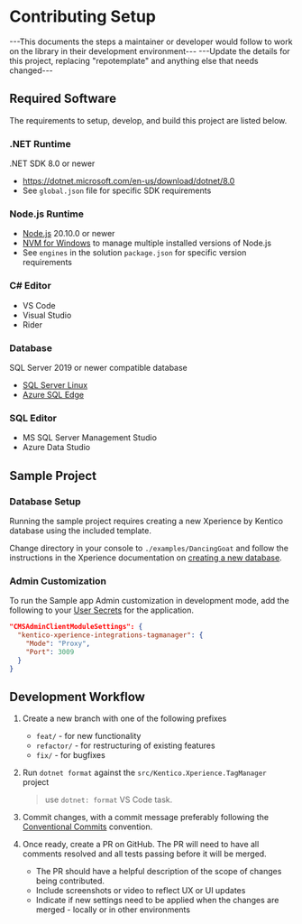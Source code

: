 # Contributing Setup

---This documents the steps a maintainer or developer would follow to work on the library in their development environment---
---Update the details for this project, replacing "repotemplate" and anything else that needs changed---

## Required Software

The requirements to setup, develop, and build this project are listed below.

### .NET Runtime

.NET SDK 8.0 or newer

- <https://dotnet.microsoft.com/en-us/download/dotnet/8.0>
- See `global.json` file for specific SDK requirements

### Node.js Runtime

- [Node.js](https://nodejs.org/en/download) 20.10.0 or newer
- [NVM for Windows](https://github.com/coreybutler/nvm-windows) to manage multiple installed versions of Node.js
- See `engines` in the solution `package.json` for specific version requirements

### C# Editor

- VS Code
- Visual Studio
- Rider

### Database

SQL Server 2019 or newer compatible database

- [SQL Server Linux](https://learn.microsoft.com/en-us/sql/linux/sql-server-linux-setup?view=sql-server-ver15)
- [Azure SQL Edge](https://learn.microsoft.com/en-us/azure/azure-sql-edge/disconnected-deployment)

### SQL Editor

- MS SQL Server Management Studio
- Azure Data Studio

## Sample Project

### Database Setup

Running the sample project requires creating a new Xperience by Kentico database using the included template.

Change directory in your console to `./examples/DancingGoat` and follow the instructions in the Xperience
documentation on [creating a new database](https://docs.xperience.io/xp26/developers-and-admins/installation#Installation-CreatetheprojectdatabaseCreateProjectDatabase).

### Admin Customization

To run the Sample app Admin customization in development mode, add the following to your [User Secrets](https://learn.microsoft.com/en-us/aspnet/core/security/app-secrets?view=aspnetcore-7.0&tabs=windows#secret-manager) for the application.

```json
"CMSAdminClientModuleSettings": {
  "kentico-xperience-integrations-tagmanager": {
    "Mode": "Proxy",
    "Port": 3009
  }
}
```

## Development Workflow

1. Create a new branch with one of the following prefixes

   - `feat/` - for new functionality
   - `refactor/` - for restructuring of existing features
   - `fix/` - for bugfixes

1. Run `dotnet format` against the `src/Kentico.Xperience.TagManager` project

   > use `dotnet: format` VS Code task.

1. Commit changes, with a commit message preferably following the [Conventional Commits](https://www.conventionalcommits.org/en/v1.0.0/#summary) convention.

1. Once ready, create a PR on GitHub. The PR will need to have all comments resolved and all tests passing before it will be merged.

   - The PR should have a helpful description of the scope of changes being contributed.
   - Include screenshots or video to reflect UX or UI updates
   - Indicate if new settings need to be applied when the changes are merged - locally or in other environments
